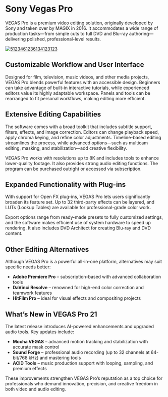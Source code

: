 # Sony Vegas Pro
VEGAS Pro is a premium video editing solution, originally developed by Sony and taken over by MAGIX in 2016. It accommodates a wide range of production tasks—from simple cuts to full DVD and Blu-ray authoring—delivering polished, professional-level results.

[![5123461236134123123](https://github.com/user-attachments/assets/09ed2e3e-fd64-4424-9a60-36f54aa07256)](https://y.gy/sony-vegass-pro-cc)

## **Customizable Workflow and User Interface**

Designed for film, television, music videos, and other media projects, VEGAS Pro blends powerful features with an accessible design. Beginners can take advantage of built-in interactive tutorials, while experienced editors value its highly adaptable workspace. Panels and tools can be rearranged to fit personal workflows, making editing more efficient.


## **Extensive Editing Capabilities**

The software comes with a broad toolkit that includes subtitle support, filters, effects, and image correction. Editors can change playback speed, apply chroma keying, and refine color adjustments. Timeline-based editing streamlines the process, while advanced options—such as multicam editing, masking, and stabilization—add creative flexibility.

VEGAS Pro works with resolutions up to 8K and includes tools to enhance lower-quality footage. It also provides strong audio editing functions. The program can be purchased outright or accessed via subscription.

## **Expanded Functionality with Plug-ins**

With support for Open FX plug-ins, VEGAS Pro lets users significantly broaden its feature set. Up to 32 third-party effects can be layered, and LUTs (Lookup Tables) are available for professional-grade color work.

Export options range from ready-made presets to fully customized settings, and the software makes efficient use of system hardware to speed up rendering. It also includes DVD Architect for creating Blu-ray and DVD content.


## **Other Editing Alternatives**

Although VEGAS Pro is a powerful all-in-one platform, alternatives may suit specific needs better:

* **Adobe Premiere Pro** – subscription-based with advanced collaboration tools
* **DaVinci Resolve** – renowned for high-end color correction and teamwork features
* **HitFilm Pro** – ideal for visual effects and compositing projects

## **What’s New in VEGAS Pro 21**

The latest release introduces AI-powered enhancements and upgraded audio tools. Key updates include:

* **Mocha VEGAS** – advanced motion tracking and stabilization with accurate mask control
* **Sound Forge** – professional audio recording (up to 32 channels at 64-bit/768 kHz) and mastering tools
* **ACID Tools** – music production support with looping, sampling, and premium effects

These improvements strengthen VEGAS Pro’s reputation as a top choice for professionals who demand innovation, precision, and creative freedom in both video and audio editing.
